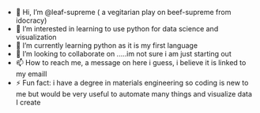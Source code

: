 - 👋 Hi, I’m @leaf-supreme ( a vegitarian play on beef-supreme from idocracy) 
- 👀 I’m interested in learning to use python for data science and visualization 
- 🌱 I’m currently learning python as it is my first language
- 💞️ I’m looking to collaborate on .....im not sure i am just starting out 
- 📫 How to reach me, a message on here i guess, i believe it is linked to my emaill
- ⚡ Fun fact: i have a degree in materials engineering so coding is new to me but would be very useful to automate many things and visualize data I create

<!---
leaf-supreme/leaf-supreme is a ✨ special ✨ repository because its `README.md` (this file) appears on your GitHub profile.
You can click the Preview link to take a look at your changes.
--->
